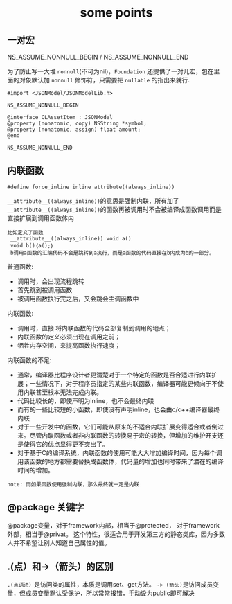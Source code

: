 # <center>some points</center>

## 一对宏

NS_ASSUME_NONNULL_BEGIN / NS_ASSUME_NONNULL_END

为了防止写一大堆 ```nonnull```(不可为nil)，```Foundation``` 还提供了一对儿宏，包在里面的对象默认加 ```nonnull``` 修饰符，只需要把 ```nullable``` 的指出来就行.

```
#import <JSONModel/JSONModelLib.h>

NS_ASSUME_NONNULL_BEGIN

@interface CLAssetItem : JSONModel
@property (nonatomic, copy) NSString *symbol;
@property (nonatomic, assign) float amount;
@end

NS_ASSUME_NONNULL_END
```


## 内联函数

```
#define force_inline inline attribute((always_inline))

```

 ``` __attribute__((always_inline)) ```的意思是强制内联，所有加了 ``` __attribute__((always_inline)) ```的函数再被调用时不会被编译成函数调用而是直接扩展到调用函数体内 

```
比如定义了函数
 __attribute__((always_inline)) void a()
 void b()｛a();｝
 b调用a函数的汇编代码不会是跳转到a执行，而是a函数的代码直接在b内成为b的一部分。
```


普通函数:
- 调用时，会出现流程跳转
- 首先跳到被调用函数
- 被调用函数执行完之后，又会跳会主调函数中

内联函数:
- 调用时，直接 将内联函数的代码全部复制到调用的地点；
- 内联函数的定义必须出现在调用之前；
- 牺牲内存空间，来提高函数执行速度；

内联函数的不足:

- 通常，编译器比程序设计者更清楚对于一个特定的函数是否合适进行内联扩展；一些情况下，对于程序员指定的某些内联函数，编译器可能更倾向于不使用内联甚至根本无法完成内联。
- 代码比较长的，即使声明为inline，也不会最终内联
- 而有的一些比较短的小函数，即使没有声明inline，也会由c/c++编译器最终内联
- 对于一些开发中的函数，它们可能从原来的不适合内联扩展变得适合或者倒过来。尽管内联函数或者非内联函数的转换易于宏的转换，但增加的维护开支还是使得它的优点显得更不突出了。
- 对于基于C的编译系统，内联函数的使用可能大大增加编译时间，因为每个调用该函数的地方都需要替换成函数体，代码量的增加也同时带来了潜在的编译时间的增加。

```
note: 而如果函数使用强制内联，那么最终就一定是内联
```

## @package 关键字

@package变量，对于framework内部，相当于@protected， 对于framework外部，相当于@privat。
这个特性，很适合用于开发第三方的静态类库，因为多数人并不希望让别人知道自己属性的值。

## .(点）和->（箭头）的区别

``` .(点语法） ```是访问类的属性，本质是调用set、get方法。
``` -> (箭头) ```是访问成员变量，但成员变量默认受保护，所以常常报错，手动设为public即可解决



















